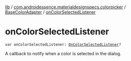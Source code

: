 [lib](../../index.md) / [com.androidessence.materialdesignspecs.colorpicker](../index.md) / [BaseColorAdapter](index.md) / [onColorSelectedListener](./on-color-selected-listener.md)

# onColorSelectedListener

`var onColorSelectedListener: `[`OnColorSelectedListener`](../-color-dialog/-on-color-selected-listener/index.md)`?`

A callback to notify when a color is selected in the dialog.

